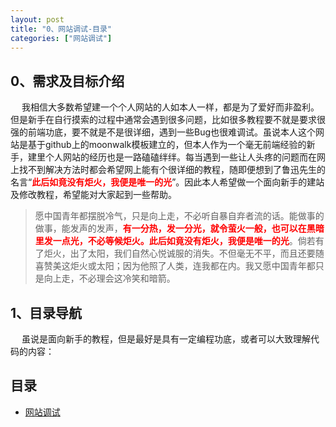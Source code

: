 ```yaml
---
layout: post
title: "0、网站调试-目录"
categories: ["网站调试"]
---
```


## 0、需求及目标介绍

&emsp; 我相信大多数希望建一个个人网站的人如本人一样，都是为了爱好而非盈利。但是新手在自行摸索的过程中通常会遇到很多问题，比如很多教程要不就是要求很强的前端功底，要不就是不是很详细，遇到一些Bug也很难调试。虽说本人这个网站是基于github上的moonwalk模板建立的，但本人作为一个毫无前端经验的新手，建里个人网站的经历也是一路磕磕绊绊。每当遇到一些让人头疼的问题而在网上找不到解决方法时都会希望网上能有个很详细的教程，随即便想到了鲁迅先生的名言“<strong style="color: red;">此后如竟没有炬火，我便是唯一的光</strong>”。因此本人希望做一个面向新手的建站及修改教程，希望能对大家起到一些帮助。

> 愿中国青年都摆脱冷气，只是向上走，不必听自暴自弃者流的话。能做事的做事，能发声的发声，<strong style="color: red;">有一分热，发一分光，就令萤火一般，也可以在黑暗里发一点光，不必等候炬火。此后如竟没有炬火，我便是唯一的光</strong>。倘若有了炬火，出了太阳，我们自然心悦诚服的消失。不但毫无不平，而且还要随喜赞美这炬火或太阳；因为他照了人类，连我都在内。我又愿中国青年都只是向上走，不必理会这冷笑和暗箭。


## 1、目录导航

&emsp; 虽说是面向新手的教程，但是最好是具有一定编程功底，或者可以大致理解代码的内容：

## 目录
- [网站调试](https://huaaorain.github.io/网站调试-代码行间距调试)